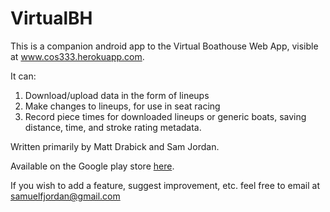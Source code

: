 VirtualBH
=========

This is a companion android app to the Virtual Boathouse Web App, visible at www.cos333.herokuapp.com. 

It can: 

1. Download/upload data in the form of lineups
2. Make changes to lineups, for use in seat racing
3. Record piece times for downloaded lineups or generic boats, saving distance, time, and stroke rating metadata.

Written primarily by Matt Drabick and Sam Jordan.

Available on the Google play store [here](http://play.google.com/store/apps/details?id=com.vbh.virtualboathouse).

If you wish to add a feature, suggest improvement, etc. feel free to email at samuelfjordan@gmail.com